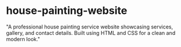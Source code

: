 # house-painting-website
  "A professional house painting service website showcasing services, gallery, and contact details. Built using HTML and CSS for a clean and modern look."  
